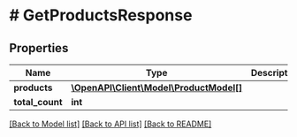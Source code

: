 # # GetProductsResponse

## Properties

Name | Type | Description | Notes
------------ | ------------- | ------------- | -------------
**products** | [**\OpenAPI\Client\Model\ProductModel[]**](ProductModel.md) |  | [optional]
**total_count** | **int** |  | [optional]

[[Back to Model list]](../../README.md#models) [[Back to API list]](../../README.md#endpoints) [[Back to README]](../../README.md)
